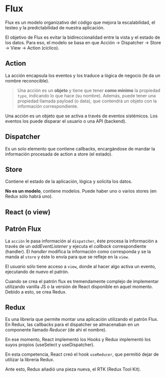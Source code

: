 # Flux

Flux es un modelo organizativo del código que mejora la escalabilidad, el testeo y la predictabilidad de nuestra aplicación.

El objetivo de Flux es evitar la bidireccionalidad entre la vista y el estado de los datos. Para eso, el modelo se basa en que Acción -> Dispatcher -> Store -> View -> Action (cíclico).

## Action

La acción encapsula los eventos y los traduce a lógica de negocio (le da un nombre reconocible).

>Una acción es un **objeto** y tiene que tener **como mínimo** la propiedad `type`, indicando lo que hace (su nombre). Además, puede tener una propiedad llamada payload (o data), que contendrá un objeto con la información correspondiente.

Una acción es un objeto que se activa a través de eventos sistémicos. Los eventos los puede disparar el usuario o una API (backend).

## Dispatcher

Es un solo elemento que contiene callbacks, encargándose de mandar la información procesada de action a store (el estado).

## Store

Contiene el estado de la aplicación, lógica y solicita los datos.

**No es un modelo**, contiene modelos. Puede haber uno o varios stores (en Redux sólo habrá uno).

## React (o view)

## Patrón Flux

La `acción` le pasa información al `dispatcher`, éste procesa la información a través de un _addEventListener_ y ejecuta el _callback_ correspondiente (handler). El _handler_ modifica la información como corresponda y se la manda al `store` y éste lo envía para que se refleje en la `view`.

El _usuario_ sólo tiene acceso a `view`, donde al hacer algo activa un evento, ejecutando de nuevo el patrón.

Cuando se crea el patrón flux es tremendamente complejo de implementar utilizando vanilla JS o la versión de React disponible en aquel momento. Debido a esto, se crea Redux.

## Redux

Es una librería que permite montar una aplicación utilizando el patrón Flux. En Redux, las callbacks para el dispatcher se almacenaban en un componente llamado _Reducer_ (de ahí el nombre).

En ese momento, React implementó los Hooks y Redux implementó los suyos propios (useSelect y useDispatcher).

En esta competencia, React creó el hook `useReducer`, que permitió dejar de utilizar la librería Redux.

Ante esto, Redux añadió una pieza nueva, el RTK (Redux Tool Kit).
